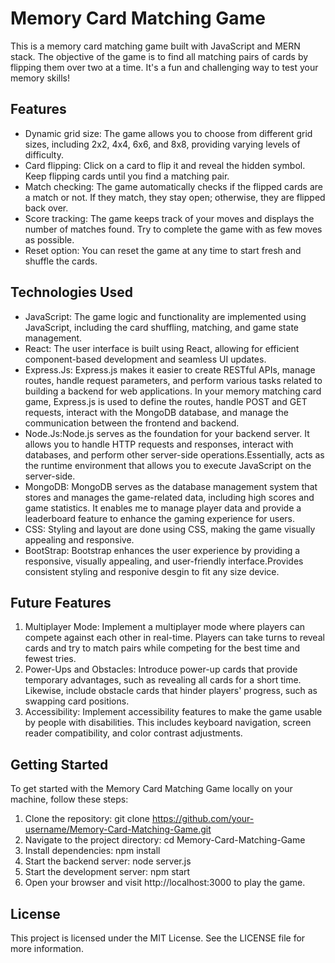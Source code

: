 # Memory Card Matching Game

This is a memory card matching game built with JavaScript and MERN stack. The objective of the game is to find all matching pairs of cards by flipping them over two at a time. It's a fun and challenging way to test your memory skills!

## Features

- Dynamic grid size: The game allows you to choose from different grid sizes, including 2x2, 4x4, 6x6, and 8x8, providing varying levels of difficulty.
- Card flipping: Click on a card to flip it and reveal the hidden symbol. Keep flipping cards until you find a matching pair.
- Match checking: The game automatically checks if the flipped cards are a match or not. If they match, they stay open; otherwise, they are flipped back over.
- Score tracking: The game keeps track of your moves and displays the number of matches found. Try to complete the game with as few moves as possible. 
- Reset option: You can reset the game at any time to start fresh and shuffle the cards.

## Technologies Used

* JavaScript: The game logic and functionality are implemented using JavaScript, including the card shuffling, matching, and game state management.
* React: The user interface is built using React, allowing for efficient component-based development and seamless UI updates.
* Express.Js: Express.js makes it easier to create RESTful APIs, manage routes, handle request parameters, and perform various tasks related to building a backend for web applications. In your memory matching card game, Express.js is used to define the routes, handle POST and GET requests, interact with the MongoDB database, and manage the communication between the frontend and backend.
* Node.Js:Node.js serves as the foundation for your backend server. It allows you to handle HTTP requests and responses, interact with databases, and perform other server-side operations.Essentially, acts as the runtime environment that allows you to execute JavaScript on the server-side.
* MongoDB: MongoDB serves as the database management system that stores and manages the game-related data, including high scores and game statistics. It enables me to manage player data and provide a leaderboard feature to enhance the gaming experience for users.
* CSS: Styling and layout are done using CSS, making the game visually appealing and responsive.
* BootStrap: Bootstrap enhances the user experience by providing a responsive, visually appealing, and user-friendly interface.Provides consistent styling and responive desgin to fit any size device. 

## Future Features

1. Multiplayer Mode: Implement a multiplayer mode where players can compete against each other in real-time. Players can take turns to reveal cards and try to match pairs while competing for the best time and fewest tries.
2. Power-Ups and Obstacles: Introduce power-up cards that provide temporary advantages, such as revealing all cards for a short time. Likewise, include obstacle cards that hinder players' progress, such as swapping card positions.
3. Accessibility: Implement accessibility features to make the game usable by people with disabilities. This includes keyboard navigation, screen reader compatibility, and color contrast adjustments.

## Getting Started

To get started with the Memory Card Matching Game locally on your machine, follow these steps:

1. Clone the repository: git clone https://github.com/your-username/Memory-Card-Matching-Game.git
2. Navigate to the project directory: cd Memory-Card-Matching-Game
3. Install dependencies: npm install
4. Start the backend server: node server.js
5. Start the development server: npm start
6. Open your browser and visit http://localhost:3000 to play the game.

## License

This project is licensed under the MIT License. See the LICENSE file for more information.
